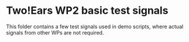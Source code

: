 Two!Ears WP2 basic test signals
===============================

This folder contains a few test signals used in demo
scripts, where actual signals from other WPs are not
required.
